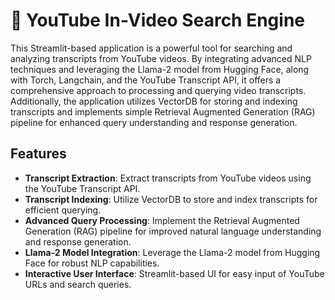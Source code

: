 # 🦙 YouTube In-Video Search Engine

This Streamlit-based application is a powerful tool for searching and analyzing transcripts from YouTube videos. By integrating advanced NLP techniques and leveraging the Llama-2 model from Hugging Face, along with Torch, Langchain, and the YouTube Transcript API, it offers a comprehensive approach to processing and querying video transcripts. Additionally, the application utilizes VectorDB for storing and indexing transcripts and implements simple Retrieval Augmented Generation (RAG) pipeline for enhanced query understanding and response generation.

## Features

- **Transcript Extraction**: Extract transcripts from YouTube videos using the YouTube Transcript API.
- **Transcript Indexing**: Utilize VectorDB to store and index transcripts for efficient querying.
- **Advanced Query Processing**: Implement the Retrieval Augmented Generation (RAG) pipeline for improved natural language understanding and response generation.
- **Llama-2 Model Integration**: Leverage the Llama-2 model from Hugging Face for robust NLP capabilities.
- **Interactive User Interface**: Streamlit-based UI for easy input of YouTube URLs and search queries.
